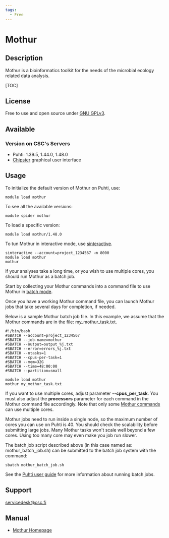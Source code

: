 ```yaml
---
tags:
  - Free
---
```


# Mothur

## Description

Mothur is a bioinformatics toolkit for the needs of the microbial ecology related data analysis.

[TOC]

## License

Free to use and open source under [GNU GPLv3](https://www.gnu.org/licenses/gpl-3.0.html).

## Available

### Version on CSC's Servers

-   Puhti: 1.39.5, 1.44.0, 1.48.0
-   [Chipster](https://chipster.csc.fi) graphical user interface

## Usage


To initialize the default version of Mothur on Puhti, use:
```text
module load mothur
```
To see all the available versions:
```text
module spider mothur
```
To load a specific version:
```text
module load mothur/1.48.0
```
To tun Mothur in interactive mode, use [sinteractive](../computing/running/interactive-usage.md).
```text
sinteractive --account=project_1234567 -m 8000
module load mothur
mothur
```
If your analyses take a long time, or you wish to use multiple cores, you should run Mothur as a batch job. 

Start by collecting your Mothur commands into a command file to use Mothur in [batch mode](http://www.mothur.org/wiki/Batch_mode).

Once you have a working Mothur command file, you can launch Mothur jobs that take several days for completion, if needed.

Below is a sample Mothur batch job file. In this example, we assume that the Mothur commands are in the file: my_mothur_task.txt.
```text
#!/bin/bash
#SBATCH --account=project_1234567
#SBATCH --job-name=mothur
#SBATCH --output=output_%j.txt
#SBATCH --error=errors_%j.txt
#SBATCH --ntasks=1
#SBATCH --cpus-per-task=1
#SBATCH --mem=32G
#SBATCH --time=48:00:00
#SBATCH --partition=small

module load mothur
mothur my_mothur_task.txt
```

If you want to use multiple cores, adjust parameter **--cpus_per_task**. You must also adjust the **processors** parameter for each command in the Mothur command file accordingly. Note that only some [Mothur commands](https://docs.hpc.qmul.ac.uk/apps/bio/mothur/) can use multiple cores.

Mothur jobs need to run inside a single node, so the maximum number of cores you can use on Puhti is 40. You should check the scalability before submitting large jobs. Many Mothur tasks won't scale well beyond a few cores. Using too many core may even make you job run slower.

The batch job script described above (in this case named as: mothur_batch_job.sh) can be submitted to the batch job system
with the command:
```text
sbatch mothur_batch_job.sh
```
See the [Puhti user guide](../computing/running/getting-started.md) for more information about running batch jobs.


## Support

servicedesk@csc.fi


## Manual

*   [Mothur Homepage](https://www.mothur.org/)

